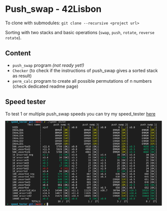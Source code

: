 # Push_swap - 42Lisbon

To clone with submodules: `git clone --recursive <project url>`

Sorting with two stacks and basic operations (`swap`, `push`, `rotate`, `reverse rotate`).

## Content
- `push_swap` program *(not ready yet!)*
- `Checker` (to check if the instructions of push_swap gives a sorted stack as result)
- `perm_calc` program to create all possible permutations of n numbers (check dedicated readme page)

## Speed tester
To test 1 or multiple push_swap speeds you can try my speed_tester [here](https://github.com/mikysett/push_swap_speed_tester)

![Screenshot](screenshot.png)
